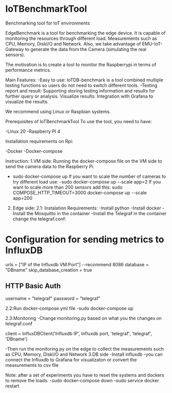 # IoTBenchmarkTool
Benchmarking tool for IoT environments

EdgeBenchmark is a tool for benchmarking the edge device. It is capable of monitoring the resources through different load.
Measurements such as CPU, Memory, DiskI/O and Network.
Also, we take advantage of EMU-IoT-Gateway to generate the data from the Camera (simulating the real sensors).

The motivation is to create a tool to monitor the Raspberrypi in terms of performance metrics.


Main Features:
-Easy to use: IoTDB-benchmark is a tool combined multiple testing functions so users 
do not need to switch different tools.
-Testing report and result: Supporting storing testing information and results
for further query or analysis.
Visualize results: Integration with Grafana to visualize the results.

We recommend using Linux or Raspbian systems.

Prerequisites of IoTBenchmarkTool
To use the tool, you need to have:

-Linux 20
-Raspberry PI 4

Installation requirements on Rpi:

-Docker
-Docker-compose

Instruction:
1.VM side:
Running the docker-compose file on the VM side to send the camera data to the Raspberry Pi.
- sudo docker-compose up
If you want to scale the number of cameras to try different load use:
-sudo docker-compose up --scale app=2
If you want to scale more than 200 sensors add this:
sudo COMPOSE_HTTP_TIMEOUT=3000 docker-compose up --scale app=200


2. Edge side:
2.1: Instalation Requirements:
-Install python
-Install docker 
-Install the Mosquitto in the container 
-Install the Telegraf in the container 
change the telegraf.conf:
# Configuration for sending metrics to InfluxDB
urls = ["IP of the Influxdb VM:Port"] --recommend 8086
database = "DBname"
skip_database_creation = true
## HTTP Basic Auth
  username = "telegraf"
  password = "telegraf"

2.2:Run docker-compose.yml file
-sudo docker-compose up

2.3:Monitoring
 -Change monitoring.py based on what you the changes on telegraf.conf

client = InfluxDBClient('Influxdb IP', Influxdb port, 'telegraf', 'telegraf', 'DBname')

 -Then run the monitoring.py on the edge to collect the measurements such as CPU, Memory, DiskI/O and Network
3.DB side
-Install influxdb
-you can connect the Influxdb to Grafana for visualizaton or convert the measurements to csv file

Note: after a set of experiments you have to reset the systems and dockers to remove the loads.
-sudo docker-compose down
-sudo service docker restart






